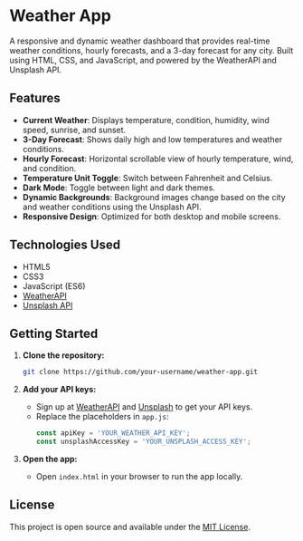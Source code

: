 # Weather App

A responsive and dynamic weather dashboard that provides real-time weather conditions, hourly forecasts, and a 3-day forecast for any city. Built using HTML, CSS, and JavaScript, and powered by the WeatherAPI and Unsplash API.

## Features

- **Current Weather**: Displays temperature, condition, humidity, wind speed, sunrise, and sunset.
- **3-Day Forecast**: Shows daily high and low temperatures and weather conditions.
- **Hourly Forecast**: Horizontal scrollable view of hourly temperature, wind, and condition.
- **Temperature Unit Toggle**: Switch between Fahrenheit and Celsius.
- **Dark Mode**: Toggle between light and dark themes.
- **Dynamic Backgrounds**: Background images change based on the city and weather conditions using the Unsplash API.
- **Responsive Design**: Optimized for both desktop and mobile screens.

## Technologies Used

- HTML5
- CSS3
- JavaScript (ES6)
- [WeatherAPI](https://www.weatherapi.com/)
- [Unsplash API](https://unsplash.com/developers)

## Getting Started

1. **Clone the repository:**
   ```bash
   git clone https://github.com/your-username/weather-app.git
   ```

2. **Add your API keys:**
   - Sign up at [WeatherAPI](https://www.weatherapi.com/) and [Unsplash](https://unsplash.com/developers) to get your API keys.
   - Replace the placeholders in `app.js`:
     ```js
     const apiKey = 'YOUR_WEATHER_API_KEY';
     const unsplashAccessKey = 'YOUR_UNSPLASH_ACCESS_KEY';
     ```

3. **Open the app:**
   - Open `index.html` in your browser to run the app locally.

## License

This project is open source and available under the [MIT License](LICENSE).
